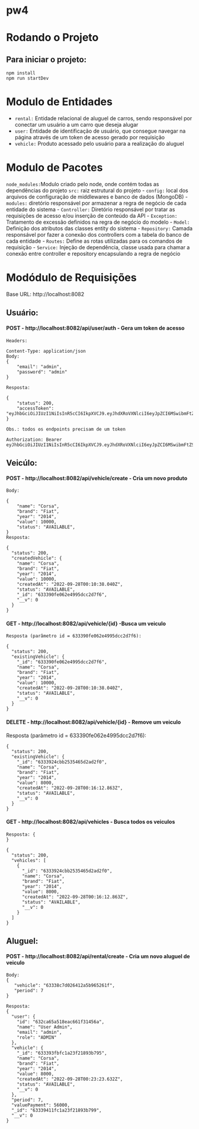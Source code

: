 # pw4

# Rodando o Projeto
## Para iniciar o projeto:
```
npm install 
npm run startDev
```
# Modulo de Entidades
- ` rental: ` Entidade relacional de aluguel de carros, sendo responsável por conectar um usuário a um carro que deseja alugar
- ` user: ` Entidade de identificação de usuário, que consegue navegar na página através de um token de acesso gerado por requisição
- ` vehicle: ` Produto acessado pelo usuário para a realização do aluguel


# Modulo de Pacotes
` node_modules: `Modulo criado pelo node, onde contém todas as dependências do projeto
` src: ` raiz estrutural do projeto
    - ` config: ` local dos arquivos de configuração de middlewares e banco de dados (MongoDB)
    - ` modules: ` diretório responsável por armazenar a regra de negócio de cada entidade do sistema
        - ` Controller: ` Diretório responsável por tratar as requisições de acesso e/ou inserção de conteúdo da API
        - ` Exception: ` Tratamento de excessão definidos na regra de negócio do modelo
        - ` Model: ` Definição dos atributos das classes entity do sistema
        - ` Repository: ` Camada responsável por fazer a conexão dos controllers com a tabela do banco de cada entidade
        - ` Routes: ` Define as rotas utilizadas para os comandos de requisição
        - ` Service: ` Injeção de dependência, classe usada para chamar a conexão entre controller e repository encapsulando a regra de negócio



# Modódulo de Requisições
Base URL: http://localhost:8082

## Usuário:

#### POST - http://localhost:8082/api/user/auth - Gera um token de acesso
```
Headers:

Content-Type: application/json
Body:
{
    "email": "admin",
    "password": "admin"
}

Resposta:

{
    "status": 200,
    "accessToken": "eyJhbGciOiJIUzI1NiIsInR5cCI6IkpXVCJ9.eyJhdXRoVXNlciI6eyJpZCI6MSwibmFtZSI6IlVzZXIgVGVzdCAxIiwiZW1haWwiOiJ0ZXN0ZXVzZXIxQGdtYWlsLmNvbSJ9LCJpYXQiOjE2MzM3OTk5MzUsImV4cCI6MTYzMzg4NjMzNX0.2AWPeoHSYUW_nGeLsx6rEOhm99ZfNZ8pQXPTJ0fwbDU"
}

Obs.: todos os endpoints precisam de um token

Authorization: Bearer eyJhbGciOiJIUzI1NiIsInR5cCI6IkpXVCJ9.eyJhdXRoVXNlciI6eyJpZCI6MSwibmFtZSI6IlVzZXIgVGVzdCAxIiwiZW1haWwiOiJ0ZXN0ZXVzZXIxQGdtYWlsLmNvbSJ9LCJpYXQiOjE2MzM3OTk5MzUsImV4cCI6MTYzMzg4NjMzNX0.2AWPeoHSYUW_nGeLsx6rEOhm99ZfNZ8pQXPTJ0fwbDU

```
## Veicúlo:

#### POST - http://localhost:8082/api/vehicle/create - Cria um novo produto
```
Body:

{
    "name": "Corsa",
    "brand": "Fiat",
    "year": "2014",
    "value": 10000,
    "status": "AVAILABLE",
}
Resposta:

{
  "status": 200,
  "createdVehicle": {
    "name": "Corsa",
    "brand": "Fiat",
    "year": "2014",
    "value": 10000,
    "createdAt": "2022-09-28T00:10:38.040Z",
    "status": "AVAILABLE",
    "_id": "633390fe062e4995dcc2d7f6",
    "__v": 0
  }
}
```
#### GET - http://localhost:8082/api/vehicle/{id} -Busca um veiculo
```
Resposta (parâmetro id = 633390fe062e4995dcc2d7f6):

{
  "status": 200,
  "existingVehicle": {
    "_id": "633390fe062e4995dcc2d7f6",
    "name": "Corsa",
    "brand": "Fiat",
    "year": "2014",
    "value": 10000,
    "createdAt": "2022-09-28T00:10:38.040Z",
    "status": "AVAILABLE",
    "__v": 0
  }
}
```

#### DELETE - http://localhost:8082/api/vehicle/{id} - Remove um veiculo
Resposta (parâmetro id = 633390fe062e4995dcc2d7f6):
```
{
  "status": 200,
  "existingVehicle": {
    "_id": "6333924cbb2535465d2ad2f0",
    "name": "Corsa",
    "brand": "Fiat",
    "year": "2014",
    "value": 8000,
    "createdAt": "2022-09-28T00:16:12.863Z",
    "status": "AVAILABLE",
    "__v": 0
  }
}
```
#### GET - http://localhost:8082/api/vehicles - Busca todos os veiculos
```
Resposta: {
}

{
  "status": 200,
  "vehicles": [
    {
      "_id": "6333924cbb2535465d2ad2f0",
      "name": "Corsa",
      "brand": "Fiat",
      "year": "2014",
      "value": 8000,
      "createdAt": "2022-09-28T00:16:12.863Z",
      "status": "AVAILABLE",
      "__v": 0
    }
  ]
}
```
## Aluguel:

#### POST - http://localhost:8082/api/rental/create - Cria um novo aluguel de veiculo
```
Body:
{
   "vehicle": "63338c7d026412a5b965261f",
   "period": 7
}

Resposta:
{
  "user": {
    "id": "632ca65a518eac661f31456a",
    "name": "User Admin",
    "email": "admin",
    "role": "ADMIN"
  },
  "vehicle": {
    "_id": "633393fbfc1a23f21893b795",
    "name": "Corsa",
    "brand": "Fiat",
    "year": "2014",
    "value": 8000,
    "createdAt": "2022-09-28T00:23:23.632Z",
    "status": "AVAILABLE",
    "__v": 0
  },
  "period": 7,
  "valuePayment": 56000,
  "_id": "63339411fc1a23f21893b799",
  "__v": 0
}
```
